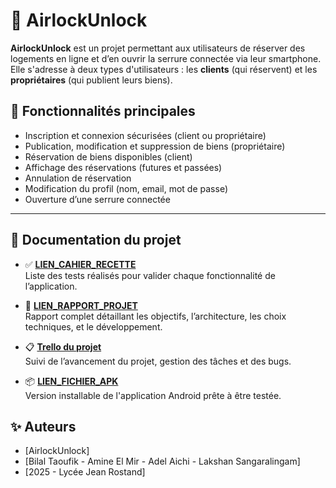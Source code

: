 # 🚪 AirlockUnlock

**AirlockUnlock** est un projet permettant aux utilisateurs de réserver des logements en ligne et d’en ouvrir la serrure connectée via leur smartphone. Elle s'adresse à deux types d'utilisateurs : les **clients** (qui réservent) et les **propriétaires** (qui publient leurs biens).

## 📱 Fonctionnalités principales

- Inscription et connexion sécurisées (client ou propriétaire)
- Publication, modification et suppression de biens (propriétaire)
- Réservation de biens disponibles (client)
- Affichage des réservations (futures et passées)
- Annulation de réservation
- Modification du profil (nom, email, mot de passe)
- Ouverture d’une serrure connectée

---

## 📄 Documentation du projet

- ✅ **[LIEN_CAHIER_RECETTE](https://docs.google.com/document/d/1vDDtCcHqsg497sFOa_gsCi9yCpfStpRi/edit?usp=sharing&ouid=101961527445330716766&rtpof=true&sd=true)**  
  Liste des tests réalisés pour valider chaque fonctionnalité de l’application.

- 📘 **[LIEN_RAPPORT_PROJET](https://docs.google.com/document/d/1et7FV6Deotpfu6rFrsgkoHudzera9ngHYqaXfc82mfw/edit?usp=sharing)**  
  Rapport complet détaillant les objectifs, l’architecture, les choix techniques, et le développement.

- 📋 **[Trello du projet]([LIEN_TRELLO](https://trello.com/b/P2KbRquX/projet-airlockunlock))**  
  Suivi de l’avancement du projet, gestion des tâches et des bugs.

- 📦 **[LIEN_FICHIER_APK](https://github.com/JR-CIEL-2-PROJETS/25-airlocunlock/releases/download/V1/AirlockUnlock.apk)**  
  Version installable de l'application Android prête à être testée.


## ✨ Auteurs

- [AirlockUnlock]
- [Bilal Taoufik - Amine El Mir - Adel Aichi - Lakshan Sangaralingam]
- [2025 - Lycée Jean Rostand]
